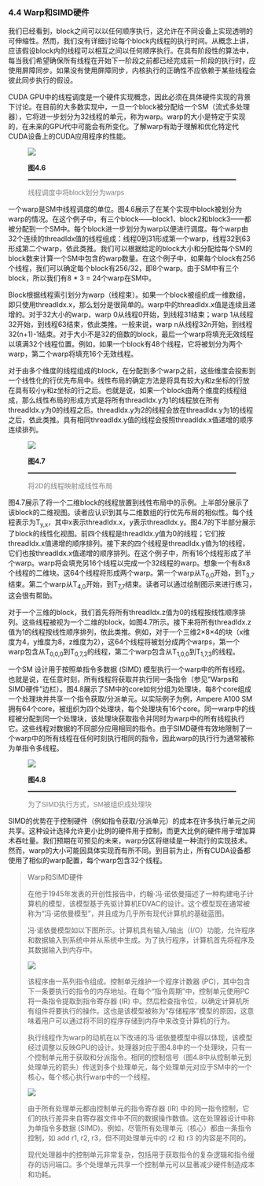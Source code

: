 ### 4.4 Warp和SIMD硬件

我们已经看到，block之间可以以任何顺序执行，这允许在不同设备上实现透明的可伸缩性。然而，我们没有详细讨论每个block内线程的执行时间。从概念上讲，应该假设block内的线程可以相互之间以任何顺序执行。在具有阶段性的算法中，每当我们希望确保所有线程在开始下一阶段之前都已经完成前一阶段的执行时，应使用屏障同步。如果没有使用屏障同步，内核执行的正确性不应依赖于某些线程会彼此同步执行的假设。

CUDA GPU中的线程调度是一个硬件实现概念，因此必须在具体硬件实现的背景下讨论。在目前的大多数实现中，一旦一个block被分配给一个SM（流式多处理器），它将进一步划分为32线程的单元，称为warp。warp的大小是特定于实现的，在未来的GPU代中可能会有所变化。了解warp有助于理解和优化特定代CUDA设备上的CUDA应用程序的性能。

<figure>
    <style>
     hr {
         border: none;
         height: 2px;
         background-color: black;
         margin: 5px auto;
     }
	</style>
    <img id="fig4.6" src="..\pic\chapter4\fig4.6.jpeg">
    <figcaption>
        <p class="no-indent" style="font-weight: bold;">
        图4.6
        </p>
       	<hr style="border: none; height: 2px; background-color: black; margin: 5px auto;">
        <p class="no-indent" style="font-family: 'Arial', 'Helvetica', sans-serif;color: #808080">
            线程调度中将block划分为warps
        </p>
    </figcaption>
</figure>

一个warp是SM中线程调度的单位。图4.6展示了在某个实现中block被划分为warp的情况。在这个例子中，有三个block——block1、block2和block3——都被分配到一个SM中。每个block进一步划分为warp以便进行调度。每个warp由32个连续的threadIdx值的线程组成：线程0到31形成第一个warp，线程32到63形成第二个warp，依此类推。我们可以根据给定的block大小和分配给每个SM的block数来计算一个SM中包含的warp数量。在这个例子中，如果每个block有256个线程，我们可以确定每个block有256/32，即8个warp。由于SM中有三个block，所以我们有8 * 3 = 24个warp在SM中。

Block根据线程索引划分为warp（线程束）。如果一个block被组织成一维数组，即只使用threadIdx.x，那么划分是很简单的。warp中的threadIdx.x值是连续且递增的。对于32大小的warp，warp 0从线程0开始，到线程31结束；warp 1从线程32开始，到线程63结束，依此类推。一般来说，warp n从线程32n开始，到线程32(n+1)-1结束。对于大小不是32的倍数的block，最后一个warp将填充无效线程以填满32个线程位置。例如，如果一个block有48个线程，它将被划分为两个warp，第二个warp将填充16个无效线程。

对于由多个维度的线程组成的block，在分配到多个warp之前，这些维度会投影到一个线性化的行优先布局中。线性布局的确定方法是将具有较大y和z坐标的行放在具有较小y和z坐标的行之后。也就是说，如果一个block由两个维度的线程组成，那么线性布局的形成方式是将所有threadIdx.y为1的线程放在所有threadIdx.y为0的线程之后。threadIdx.y为2的线程会放在threadIdx.y为1的线程之后，依此类推。具有相同threadIdx.y值的线程会按照threadIdx.x值递增的顺序连续排列。

<figure>
    <style>
     hr {
         border: none;
         height: 2px;
         background-color: black;
         margin: 5px auto;
     }
	</style>
    <img id="fig4.7" src="..\pic\chapter4\fig4.7.jpeg">
    <figcaption>
        <p class="no-indent" style="font-weight: bold;">
        图4.7
        </p>
       	<hr style="border: none; height: 2px; background-color: black; margin: 5px auto;">
        <p class="no-indent" style="font-family: 'Arial', 'Helvetica', sans-serif;color: #808080">
            将2D的线程映射成线性布局
        </p>
    </figcaption>
</figure>

图4.7展示了将一个二维block的线程放置到线性布局中的示例。上半部分展示了该block的二维视图。读者应认识到其与二维数组的行优先布局的相似性。每个线程表示为T<sub>y,x</sub>，其中x表示threadIdx.x，y表示threadIdx.y。图4.7的下半部分展示了block的线性化视图。前四个线程是threadIdx.y值为0的线程；它们按threadIdx.x值递增的顺序排列。接下来的四个线程是threadIdx.y值为1的线程，它们也按threadIdx.x值递增的顺序排列。在这个例子中，所有16个线程形成了半个warp。warp将会填充另16个线程以完成一个32线程的warp。想象一个有8x8个线程的二维块。这64个线程将形成两个warp。第一个warp从T<sub>0,0</sub>开始，到T<sub>3,7</sub>结束。第二个warp从T<sub>4,0</sub>开始，到T<sub>7,7</sub>结束。读者可以通过绘制图示来进行练习，这会很有帮助。

对于一个三维的block，我们首先将所有threadIdx.z值为0的线程按线性顺序排列。这些线程被视为一个二维的block，如图4.7所示。接下来将所有threadIdx.z值为1的线程按线性顺序排列，依此类推。例如，对于一个三维2×8×4的块（x维度为4，y维度为8，z维度为2），这64个线程将被划分成两个warps，第一个warp包含从T<sub>0,0,0</sub>到T<sub>0,7,3</sub>的线程，第二个warp包含从T<sub>1,0,0</sub>到T<sub>1,7,3</sub>的线程。

一个SM 设计用于按照单指令多数据 (SIMD) 模型执行一个warp中的所有线程。也就是说，在任意时刻，所有线程将获取并执行同一条指令（参见“Warps和SIMD硬件”边栏）。图4.8展示了SM中的core如何分组为处理块，每8个core组成一个处理块并共享一个指令获取/分派单元。以实际例子为例，Ampere A100 SM拥有64个core，被组织为四个处理块，每个处理块有16个core。同一warp中的线程被分配到同一个处理块，该处理块获取指令并同时为warp中的所有线程执行它。这些线程对数据的不同部分应用相同的指令。由于SIMD硬件有效地限制了一个warp中的所有线程在任何时刻执行相同的指令，因此warp的执行行为通常被称为单指令多线程。

<figure>
    <style>
     hr {
         border: none;
         height: 2px;
         background-color: black;
         margin: 5px auto;
     }
	</style>
    <img id="fig4.8" src="..\pic\chapter4\fig4.8.jpeg">
    <figcaption>
        <p class="no-indent" style="font-weight: bold;">
        图4.8
        </p>
       	<hr style="border: none; height: 2px; background-color: black; margin: 5px auto;">
        <p class="no-indent" style="font-family: 'Arial', 'Helvetica', sans-serif;color: #808080">
            为了SIMD执行方式，SM被组织成处理块
        </p>
    </figcaption>
</figure>

SIMD的优势在于控制硬件（例如指令获取/分派单元）的成本在许多执行单元之间共享。这种设计选择允许更小比例的硬件用于控制，而更大比例的硬件用于增加算术吞吐量。我们预期在可预见的未来，warp分区将继续是一种流行的实现技术。然而，warp的大小可能因具体实现而有所不同。到目前为止，所有CUDA设备都使用了相似的warp配置，每个warp包含32个线程。

> Warp和SIMD硬件
>
> 在他于1945年发表的开创性报告中，约翰·冯·诺依曼描述了一种构建电子计算机的模型，该模型基于先驱计算机EDVAC的设计。这个模型现在通常被称为“冯·诺依曼模型”，并且成为几乎所有现代计算机的基础蓝图。
>
> 冯·诺依曼模型如以下图所示。计算机具有输入/输出（I/O）功能，允许程序和数据输入到系统中并从系统中生成。为了执行程序，计算机首先将程序及其数据输入到内存中。
>
> <img src="..\pic\chapter4\fig4_1.jpeg">
>
> 该程序由一系列指令组成。控制单元维护一个程序计数器 (PC)，其中包含下一条要执行的指令的内存地址。在每个“指令周期”中，控制单元使用PC将一条指令提取到指令寄存器 (IR) 中。然后检查指令位，以确定计算机所有组件将要执行的操作。这也是该模型被称为“存储程序”模型的原因，这意味着用户可以通过将不同的程序存储到内存中来改变计算机的行为。
>
> 执行线程作为warp的动机在以下改进的冯·诺依曼模型中得以体现，该模型经过调整以反映GPU的设计。处理器对应于图4.8中的一个处理块，只有一个控制单元用于获取和分派指令。相同的控制信号（图4.8中从控制单元到处理单元的箭头）传送到多个处理单元，每个处理单元对应于SM中的一个核心，每个核心执行warp中的一个线程。
>
> <img src="..\pic\chapter4\fig4_2.jpeg">
>
> 由于所有处理单元都由控制单元的指令寄存器 (IR) 中的同一指令控制，它们的执行差异来自寄存器文件中不同的数据操作数值。这在处理器设计中称为单指令多数据 (SIMD)。例如，尽管所有处理单元（核心）都由一条指令控制，如 add r1, r2, r3，但不同处理单元中的 r2 和 r3 的内容是不同的。
>
> 现代处理器中的控制单元非常复杂，包括用于获取指令的复杂逻辑和指令缓存的访问端口。多个处理单元共享一个控制单元可以显著减少硬件制造成本和功耗。





